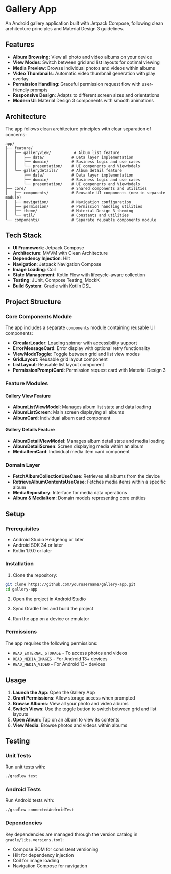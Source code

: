 # Gallery App

An Android gallery application built with Jetpack Compose, following clean architecture principles and Material Design 3 guidelines.

## Features

- **Album Browsing**: View all photo and video albums on your device
- **View Modes**: Switch between grid and list layouts for optimal viewing
- **Media Preview**: Browse individual photos and videos within albums
- **Video Thumbnails**: Automatic video thumbnail generation with play overlay
- **Permission Handling**: Graceful permission request flow with user-friendly prompts
- **Responsive Design**: Adapts to different screen sizes and orientations
- **Modern UI**: Material Design 3 components with smooth animations

## Architecture

The app follows clean architecture principles with clear separation of concerns:

```
app/
├── feature/
│   ├── galleryview/          # Album list feature
│   │   ├── data/            # Data layer implementation
│   │   ├── domain/          # Business logic and use cases
│   │   └── presentation/    # UI components and ViewModels
│   └── gallerydetails/      # Album detail feature
│       ├── data/            # Data layer implementation
│       ├── domain/          # Business logic and use cases
│       └── presentation/    # UI components and ViewModels
├── core/                    # Shared components and utilities
│   ├── components/          # Reusable UI components (now in separate module)
│   ├── navigation/          # Navigation configuration
│   ├── permission/          # Permission handling utilities
│   ├── theme/               # Material Design 3 theming
│   └── util/                # Constants and utilities
└── components/              # Separate reusable components module
```

## Tech Stack

- **UI Framework**: Jetpack Compose
- **Architecture**: MVVM with Clean Architecture
- **Dependency Injection**: Hilt
- **Navigation**: Jetpack Navigation Compose
- **Image Loading**: Coil
- **State Management**: Kotlin Flow with lifecycle-aware collection
- **Testing**: JUnit, Compose Testing, MockK
- **Build System**: Gradle with Kotlin DSL

## Project Structure

### Core Components Module

The app includes a separate `components` module containing reusable UI components:

- **CircularLoader**: Loading spinner with accessibility support
- **ErrorMessageCard**: Error display with optional retry functionality
- **ViewModeToggle**: Toggle between grid and list view modes
- **GridLayout**: Reusable grid layout component
- **ListLayout**: Reusable list layout component
- **PermissionPromptCard**: Permission request card with Material Design 3

### Feature Modules

#### Gallery View Feature
- **AlbumListViewModel**: Manages album list state and data loading
- **AlbumListScreen**: Main screen displaying all albums
- **AlbumCard**: Individual album card component

#### Gallery Details Feature
- **AlbumDetailViewModel**: Manages album detail state and media loading
- **AlbumDetailScreen**: Screen displaying media within an album
- **MediaItemCard**: Individual media item card component

### Domain Layer

- **FetchAlbumCollectionUseCase**: Retrieves all albums from the device
- **RetrieveAlbumContentsUseCase**: Fetches media items within a specific album
- **MediaRepository**: Interface for media data operations
- **Album & MediaItem**: Domain models representing core entities

## Setup

### Prerequisites

- Android Studio Hedgehog or later
- Android SDK 34 or later
- Kotlin 1.9.0 or later

### Installation

1. Clone the repository:
```bash
git clone https://github.com/yourusername/gallery-app.git
cd gallery-app
```

2. Open the project in Android Studio

3. Sync Gradle files and build the project

4. Run the app on a device or emulator

### Permissions

The app requires the following permissions:
- `READ_EXTERNAL_STORAGE` - To access photos and videos
- `READ_MEDIA_IMAGES` - For Android 13+ devices
- `READ_MEDIA_VIDEO` - For Android 13+ devices

## Usage

1. **Launch the App**: Open the Gallery App
2. **Grant Permissions**: Allow storage access when prompted
3. **Browse Albums**: View all your photo and video albums
4. **Switch Views**: Use the toggle button to switch between grid and list layouts
5. **Open Album**: Tap on an album to view its contents
6. **View Media**: Browse photos and videos within albums

## Testing

### Unit Tests

Run unit tests with:
```bash
./gradlew test
```

### Android Tests

Run Android tests with:
```bash
./gradlew connectedAndroidTest
```



### Dependencies

Key dependencies are managed through the version catalog in `gradle/libs.versions.toml`:
- Compose BOM for consistent versioning
- Hilt for dependency injection
- Coil for image loading
- Navigation Compose for navigation

